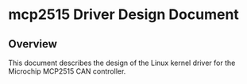 # mcp2515 Driver Design Document

## Overview
This document describes the design of the Linux kernel driver for the Microchip MCP2515 CAN controller.
